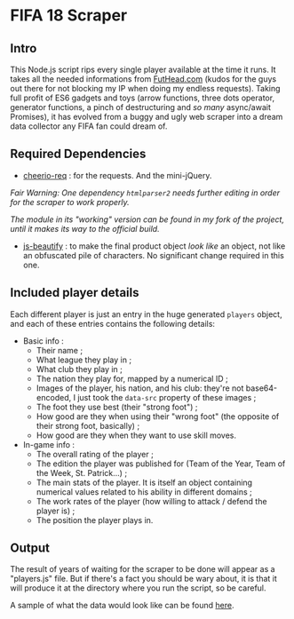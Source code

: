 # FIFA 18 Scraper

## Intro

This Node.js script rips every single player available at the time it runs. It takes all the needed informations from [FutHead.com](https://www.futhead.com) (kudos for the guys out there for not blocking my IP when doing my endless requests). Taking full profit of ES6 gadgets and toys (arrow functions, three dots operator, generator functions, a pinch of destructuring and _so many_ async/await Promises), it has evolved from a buggy and ugly web scraper into a dream data collector any FIFA fan could dream of.

## Required Dependencies

* [cheerio-req](https://www.npmjs.com/package/cheerio-req) : for the requests. And the mini-jQuery.

 _Fair Warning: One dependency `htmlparser2` needs further editing in order for the scraper to work properly._

 _The module in its "working" version can be found in my fork of the project, until it makes its way to the official build._ 

* [js-beautify](https://www.npmjs.com/package/cheerio-req) : to make the final product object _look like_ an object, not like an obfuscated pile of characters. No significant change required in this one.

## Included player details

Each different player is just an entry in the huge generated `players` object, and each of these entries contains the following details:
* Basic info :
  * Their name ;
  * What league they play in ;
  * What club they play in ;
  * The nation they play for, mapped by a numerical ID ;
  * Images of the player, his nation, and his club: they're not base64-encoded, I just took the `data-src` property of these images ;
  * The foot they use best (their "strong foot") ;
  * How good are they when using their "wrong foot" (the opposite of their strong foot, basically) ;
  * How good are they when they want to use skill moves.
* In-game info :
  * The overall rating of the player ;
  * The edition the player was published for (Team of the Year, Team of the Week, St. Patrick...) ;
  * The main stats of the player. It is itself an object containing numerical values related to his ability in different domains ;
  * The work rates of the player (how willing to attack / defend the player is) ;
  * The position the player plays in.

## Output

The result of years of waiting for the scraper to be done will appear as a "players.js" file. But if there's a fact you should be wary about, it is that it will produce it at the directory where you run the script, so be careful.

A sample of what the data would look like can be found [here](https://github.com/mk360/fifa18_scraper/blob/master/Sample.js).
